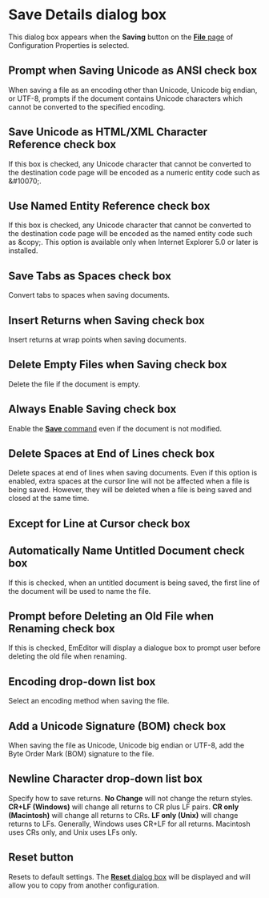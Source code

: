# Save Details dialog box

This dialog box appears when the **Saving** button
on the [**File** page](../index) of Configuration Properties is selected.

## Prompt when Saving Unicode as ANSI check box

When saving a file as an encoding other than Unicode, Unicode big endian, or
UTF-8, prompts if the document contains Unicode characters which cannot be
converted to the specified encoding.

## Save Unicode as HTML/XML Character Reference check box

If this box is checked, any Unicode character that cannot be converted to the
destination code page will be encoded as a numeric entity code such as \&\#10070;.

## Use Named Entity Reference check box

If this box is checked, any Unicode character that cannot be converted to the
destination code page will be encoded as the named entity code such as \&copy;.
This option is available only when Internet Explorer 5.0 or later is installed.

## Save Tabs as Spaces check box

Convert tabs to spaces when saving documents.

## Insert Returns when Saving check box

Insert returns at wrap points when saving documents.

## Delete Empty Files when Saving check box

Delete the file if the document is empty.

## Always Enable Saving check box

Enable the [**Save** command](../../../../cmd/file/file_save) even
if the document is not modified.

## Delete Spaces at End of Lines check box

Delete spaces at end of lines when saving documents. Even if this option is enabled, extra spaces at the cursor line will not be affected when a file is being saved. However, they will be deleted when a file is being saved and closed at the same time.

## Except for Line at Cursor check box

## Automatically Name Untitled Document check box

If this is checked, when an untitled document is being saved, the first line of the document will be used to name the file.

## Prompt before Deleting an Old File when Renaming check box

If this is checked, EmEditor will display a dialogue box to prompt user before deleting the old file when renaming.

## Encoding drop-down list box

Select an encoding method when saving the file.

## Add a Unicode Signature (BOM) check box

When saving the file as Unicode, Unicode big endian or UTF-8, add the Byte
Order Mark (BOM) signature to the file.

## Newline Character drop-down list box

Specify how to save returns. **No Change** will not change the return
styles. **CR+LF (Windows)** will change all returns to CR plus LF pairs. **CR only (Macintosh)** will change all returns to CRs. **LF only (Unix)**
will change returns to LFs. Generally, Windows uses CR+LF for all returns.
Macintosh uses CRs only, and Unix uses LFs only.

## Reset button

Resets to default settings. The
[**Reset** dialog box](../../reset/index) will be displayed
and will allow you to copy from another configuration.

